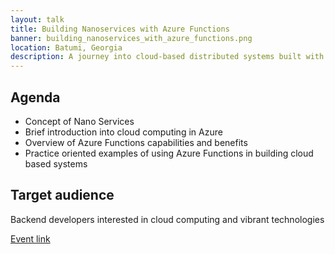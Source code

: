 ```yaml
---
layout: talk
title: Building Nanoservices with Azure Functions
banner: building_nanoservices_with_azure_functions.png
location: Batumi, Georgia
description: A journey into cloud-based distributed systems built with Azure Functions. 
---
```


## Agenda
- Concept of Nano Services
- Brief introduction into cloud computing in Azure
- Overview of Azure Functions capabilities and benefits
- Practice oriented examples of using Azure Functions in building cloud based systems

## Target audience
Backend developers interested in cloud computing and vibrant technologies

[Event link](https://people.andersenlab.com/events/go-online-offline-meetup)

